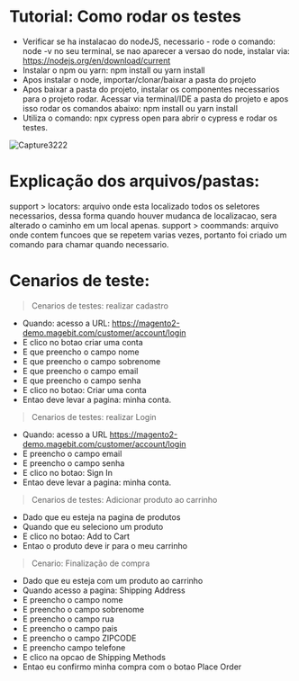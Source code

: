 # Tutorial: Como rodar os testes

* Verificar se ha instalacao do nodeJS, necessario - rode o comando: node -v no seu terminal, se nao aparecer a versao do node, instalar via: https://nodejs.org/en/download/current
* Instalar o npm ou yarn: npm install ou yarn install
* Apos instalar o node, importar/clonar/baixar a pasta do projeto
* Apos baixar a pasta do projeto, instalar os componentes necessarios para o projeto rodar. Acessar via terminal/IDE a pasta do projeto e apos isso rodar os comandos abaixo:  npm install ou yarn install
* Utiliza o comando: npx cypress open para abrir o cypress e rodar os testes.
   
![Capture3222](https://github.com/carolaine-viana/testes-automatizados/assets/65136543/3056f998-6fdf-4ae6-965e-84b349977fa9)


# Explicação dos arquivos/pastas:

support > locators: arquivo onde esta localizado todos os seletores necessarios, dessa forma quando houver mudanca de localizacao, sera alterado o caminho em um local apenas.
support > coommands: arquivo onde contem funcoes que se repetem varias vezes, portanto foi criado um comando para chamar quando necessario.

# Cenarios de teste:

> Cenarios de testes: realizar cadastro

  * Quando: acesso a URL: https://magento2-demo.magebit.com/customer/account/login
  * E clico no botao criar uma conta
  * E que preencho o campo nome
  * E que preencho o campo sobrenome
  * E que preencho o campo email
  * E que preencho o campo senha
  * E clico no botao: Criar uma conta
  * Entao deve levar a pagina: minha conta.

  > Cenarios de testes: realizar Login

  * Quando: acesso a URL https://magento2-demo.magebit.com/customer/account/login
  * E preencho o campo email
  * E preencho o campo senha
  * E clico no botao: Sign In
  * Entao deve levar a pagina: minha conta. 

 > Cenarios de testes: Adicionar produto ao carrinho
  
  * Dado que eu esteja na pagina de produtos
  * Quando que eu seleciono um produto
  * E clico no botao: Add to Cart
  * Entao o produto deve ir para o meu carrinho

  
  > Cenario: Finalização de compra
  
  * Dado que eu esteja com um produto ao carrinho
  * Quando acesso a pagina: Shipping Address
  * E preencho o campo nome
  * E preencho o campo sobrenome
  * E preencho o campo rua
  * E preencho o campo pais
  * E preencho o campo ZIPCODE
  * E preencho campo telefone
  * E clico na opcao de Shipping Methods
  * Entao eu confirmo minha compra com o botao Place Order
